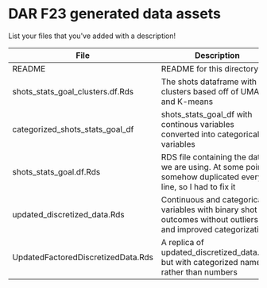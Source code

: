# DAR F23 generated data assets

List your files that you've added with a description!


| File | Description | Creator |
| ---- | ----------- | ------- |
| README | README for this directory | erickj4 |
|shots_stats_goal_clusters.df.Rds | The shots dataframe with clusters based off of UMAP and K-means| smithc22|
| categorized_shots_stats_goal_df | shots_stats_goal_df with continous variables converted into categorical variables | jungj6 |
|shots_stats_goal.df.Rds | RDS file containing the data we are using. At some point it somehow duplicated every line, so I had to fix it | smithc22 |
| updated_discretized_data.Rds | Continuous and categorical variables with binary shot outcomes without outliers and improved categorization | jungj6 |
| UpdatedFactoredDiscretizedData.Rds | A replica of updated_discretized_data.Rds but with categorized names rather than numbers | enyena

